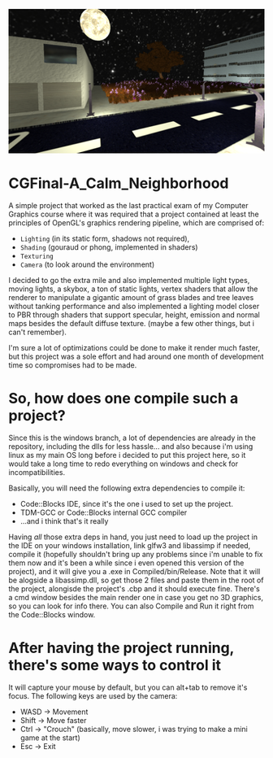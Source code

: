![In-Engine Screenshot](Sample_Img/CGFinal_Screen.png)

# CGFinal-A_Calm_Neighborhood

A simple project that worked as the last practical exam of my Computer Graphics course 
where it was required that a project contained at least the principles of OpenGL's graphics rendering pipeline,
which are comprised of: 
* `Lighting` (in its static form, shadows not required),
* `Shading` (gouraud or phong, implemented in shaders)
* `Texturing`
* `Camera` (to look around the environment)

 
I decided to go the extra mile and also implemented multiple light types,
moving lights, a skybox, a ton of static lights, vertex shaders that allow
the renderer to manipulate a gigantic amount of grass blades and tree leaves
without tanking performance and also implemented a lighting model closer to PBR
through shaders that support specular, height, emission and normal maps besides
the default diffuse texture. (maybe a few other things, but i can't remember).


I'm sure a lot of optimizations could be done to make it render much faster,
but this project was a sole effort and had around one month of development time
so compromises had to be made.

# So, how does one compile such a project?

Since this is the windows branch, a lot of dependencies are already in the repository, including the dlls for less hassle... and also because i'm using linux as my main OS long before i decided to put this project here, so it would take a long time to redo everything on windows and check for incompatibilities.

Basically, you will need the following extra dependencies to compile it: 

* Code::Blocks IDE, since it's the one i used to set up the project.
* TDM-GCC or Code::Blocks internal GCC compiler 
* ...and i think that's it really


Having *all* those extra deps in hand, you just need to load up the project in the IDE on your windows installation, link glfw3 and libassimp if needed, compile it (hopefully shouldn't bring up any problems since i'm unable to fix them now and it's been a while since i even opened this version of the project), and it will give you a .exe in Compiled/bin/Release. Note that it will be alogside a libassimp.dll, so get those 2 files and paste them in the root of the project, alongisde the project's .cbp and it should execute fine. There's a cmd window besides the main render one in case you get no 3D graphics, so you can look for info there. You can also Compile and Run it right from the Code::Blocks window.

# After having the project running, there's some ways to control it

It will capture your mouse by default, but you can alt+tab to remove it's focus. The following keys are used by the camera:

* WASD -> Movement
* Shift -> Move faster
* Ctrl -> "Crouch" (basically, move slower, i was trying to make a mini game at the start)
* Esc -> Exit
